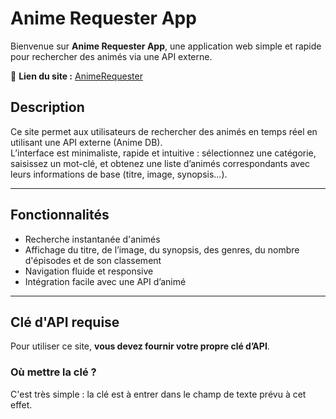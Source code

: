 # Anime Requester App

Bienvenue sur **Anime Requester App**, une application web simple et rapide pour rechercher des animés via une API externe.

🔗 **Lien du site :** [AnimeRequester](https://jaysoooooon.github.io/AnimeRequester/)

## Description

Ce site permet aux utilisateurs de rechercher des animés en temps réel en utilisant une API externe (Anime DB).  
L’interface est minimaliste, rapide et intuitive : sélectionnez une catégorie, saisissez un mot-clé, et obtenez une liste d’animés correspondants avec leurs informations de base (titre, image, synopsis...).

---

## Fonctionnalités

- Recherche instantanée d'animés
- Affichage du titre, de l’image, du synopsis, des genres, du nombre d'épisodes et de son classement
- Navigation fluide et responsive
- Intégration facile avec une API d’animé

---

## Clé d'API requise

Pour utiliser ce site, **vous devez fournir votre propre clé d’API**.

### Où mettre la clé ?

C'est très simple : la clé est à entrer dans le champ de texte prévu à cet effet.
